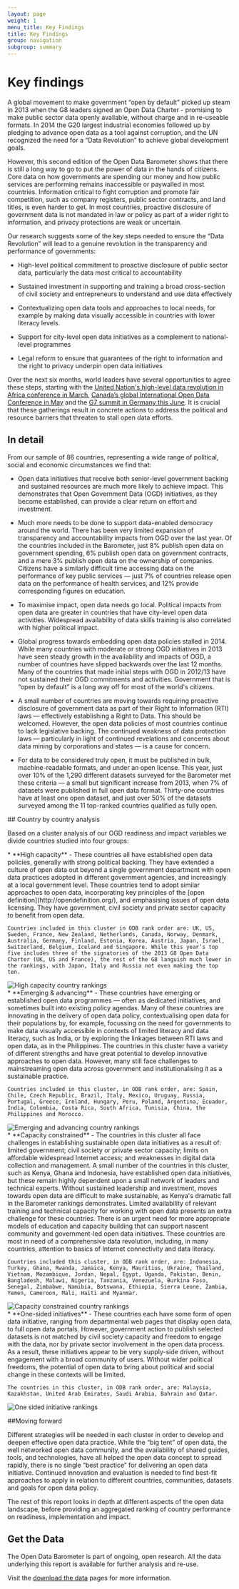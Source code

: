 ```yaml
---
layout: page
weight: 1
menu_title: Key Findings
title: Key Findings
group: navigation
subgroup: summary
---
```


# Key findings

<div class="row">
<div class="col-sm-12" markdown="1">
A global movement to make government “open by default” picked up steam in 2013 when the G8 leaders signed an Open Data Charter - promising to make public sector data openly available, without charge and in re-useable formats. In 2014 the G20 largest industrial economies followed up by pledging to advance open data as a tool against corruption, and the UN recognized the need for a “Data Revolution” to achieve global development goals. 

However, this second edition of the Open Data Barometer shows that there is still a long way to go to put the power of data in the hands of citizens. Core data on how governments are spending our money and how public services are performing remains inaccessible or paywalled in most countries. Information critical to fight corruption and promote fair competition, such as company registers, public sector contracts, and land titles, is even harder to get. In most countries, proactive disclosure of government data is not mandated in law or policy as part of a wider right to information, and privacy protections are weak or uncertain.

Our research suggests some of the key steps needed to ensure the “Data Revolution” will lead to a genuine revolution in the transparency and performance of governments:

* High-level political commitment to proactive disclosure of public sector data, particularly the data most critical to accountability

* Sustained investment in supporting and training a broad cross-section of civil society and entrepreneurs to understand and use data effectively

* Contextualizing open data tools and approaches to local needs, for example by making data visually accessible in countries with lower literacy levels.

* Support for city-level open data initiatives as a complement to national-level programmes

* Legal reform to ensure that guarantees of the right to information and the right to privacy underpin open data initiatives

Over the next six months, world leaders have several opportunities to agree these steps, starting with the [United Nation's high-level data revolution in Africa conference in March](http://www.uneca.org/datarevolution), [Canada’s global International Open Data Conference in May](http://opendatacon.org/) and the [G7 summit in Germany this June](http://www.g7germany.de/). It is crucial that these gatherings result in concrete actions to address the political and resource barriers that threaten to stall open data efforts.  
</div>
</div>
<div class="row">
<div class="col-sm-12 pull-right" markdown="1">

## In detail

From our sample of 86 countries, representing a wide range of political, social and economic circumstances we find that:

* Open data initiatives that receive both senior-level government backing and sustained resources are much more likely to achieve impact. This demonstrates that Open Government Data (OGD) initiatives, as they become established, can provide a clear return on effort and investment.

* Much more needs to be done to support data-enabled democracy around the world. There has been very limited expansion of transparency and accountability impacts from OGD over the last year. Of the countries included in the Barometer, just 8% publish open data on government spending, 6% publish open data on government contracts, and a mere 3% publish open data on the ownership of companies. Citizens have a similarly difficult time accessing data on the performance of key public services — just 7% of countries release open data on the performance of health services, and 12% provide corresponding figures on education.

* To maximise impact, open data needs go local. Political impacts from open data are greater in countries that have city-level open data activities. Widespread availability of data skills training is also correlated with higher political impact.

* Global progress towards embedding open data policies stalled in 2014. While many countries with moderate or strong OGD initiatives in 2013 have seen steady growth in the availability and impacts of OGD, a number of countries have slipped backwards over the last 12 months. Many of the countries that made initial steps with OGD in 2012/13 have not sustained their OGD commitments and activities. Government that is “open by default” is a long way off for most of the world's citizens.

* A small number of countries are moving towards requiring proactive disclosure of government data as part of their Right to Information (RTI) laws — effectively establishing a Right to Data. This should be welcomed. However, the open data policies of most countries continue to lack legislative backing. The continued weakness of data protection laws — particularly in light of continued revelations and concerns about data mining by corporations and states — is a cause for concern.

* For data to be considered truly open, it must be published in bulk, machine-readable formats, and under an open license. This year, just over 10% of the 1,290 different datasets surveyed for the Barometer met these criteria — a small but significant increase from 2013, when 7% of datasets were published in full open data format. Thirty-one countries have at least one open dataset, and just over 50% of the datasets surveyed among the 11 top-ranked countries qualified as fully open. 

</div>

</div>

<div class="row">
<div class="col-sm-12" markdown="1"> 
## Country by country analysis
    
Based on a cluster analysis of our OGD readiness and impact variables we divide countries studied into four groups:
</div>
</div>

<div class="row">
<div class="col-sm-8" markdown="1">
* **High capacity** - These countries all have established open data policies, generally with strong political backing. They have extended a culture of open data out beyond a single government department with open data practices adopted in different government agencies, and increasingly at a local government level. These countries tend to adopt similar approaches to open data, incorporating key principles of the [open definition](http://opendefinition.org/), and emphasising issues of open data licensing. They have government, civil society and private sector capacity to benefit from open data. 

    Countries included in this cluster in ODB rank order are: UK, US, Sweden, France, New Zealand, Netherlands, Canada, Norway, Denmark, Australia, Germany, Finland, Estonia, Korea, Austria, Japan, Israel, Switzerland, Belgium, Iceland and Singapore. While this year’s top five includes three of the signatories of the 2013 G8 Open Data Charter (UK, US and France), the rest of the G8 languish much lower in the rankings, with Japan, Italy and Russia not even making the top ten.
</div>
<div class="col-sm-4 exec-box"><img src="/assets/images/seconded/high-capacity.png" alt="High capacity country rankings"></div>
</div>

<div class="row">
<div class="col-sm-8" markdown="1">
* **Emerging & advancing** - These countries have emerging or established open data programmes — often as dedicated initiatives, and sometimes built into existing policy agendas. Many of these countries are innovating in the delivery of open data policy, contextualising open data for their populations by, for example, focussing on the need for governments to make data visually accessible in contexts of limited literacy and data literacy, such as India, or by exploring the linkages between RTI laws and open data, as in the Philippines. The countries in this cluster have a variety of different strengths and have great potential to develop innovative approaches to open data. However, many still face challenges to mainstreaming open data across government and institutionalising it as a sustainable practice.

    Countries included in this cluster, in ODB rank order, are: Spain, Chile, Czech Republic, Brazil, Italy, Mexico, Uruguay, Russia, Portugal, Greece, Ireland, Hungary, Peru, Poland, Argentina, Ecuador, India, Colombia, Costa Rica, South Africa, Tunisia, China, the Philippines and Morocco. 
</div>
<div class="col-md-4 exec-box"><img src="/assets/images/seconded/emerging-advancing.png" alt="Emerging and advancing country rankings"></div>
</div>

<div class="row">
<div class="col-sm-8" markdown="1">
* **Capacity constrained** - The countries in this cluster all face challenges in establishing sustainable open data initiatives as a result of: limited government; civil society or private sector capacity; limits on affordable widespread Internet access; and weaknesses in digital data collection and management. A small number of the countries in this cluster, such as Kenya, Ghana and Indonesia, have established open data initiatives, but these remain highly dependent upon a small network of leaders and technical experts. Without sustained leadership and investment, moves towards open data are difficult to make sustainable, as Kenya's dramatic fall in the Barometer rankings demonstrates. Limited availability of relevant training and technical capacity for working with open data presents an extra challenge for these countries. There is an urgent need for more appropriate models of education and capacity building that can support nascent community and government-led open data initiatives. These countries are most in need of a comprehensive data revolution, including, in many countries, attention to basics of Internet connectivity and data literacy. 

    Countries included this cluster, in ODB rank order, are: Indonesia, Turkey, Ghana, Rwanda, Jamaica, Kenya, Mauritius, Ukraine, Thailand, Vietnam, Mozambique, Jordan, Nepal, Egypt, Uganda, Pakistan, Benin, Bangladesh, Malawi, Nigeria, Tanzania, Venezuela, Burkina Faso, Senegal, Zimbabwe, Namibia, Botswana, Ethiopia, Sierra Leone, Zambia, Yemen, Cameroon, Mali, Haiti and Myanmar.
</div>
<div class="col-md-4 exec-box"><img src="/assets/images/seconded/capacity-constrained.png" alt="Capacity constrained country rankings"></div>
</div>

<div class="row">
<div class="col-sm-8" markdown="1">
* **One-sided initiatives** - These countries each have some form of open data initiative, ranging from departmental web pages that display open data, to full open data portals. However, government action to publish selected datasets is not matched by civil society capacity and freedom to engage with the data, nor by private sector involvement in the open data process. As a result, these initiatives appear to be very supply-side driven, without engagement with a broad community of users. Without wider political freedoms, the potential of open data to bring about political and social change in these contexts will be limited. 

    The countries in this cluster, in ODB rank order, are: Malaysia, Kazakhstan, United Arab Emirates, Saudi Arabia, Bahrain and Qatar.
</div>
<div class="col-md-4 exec-box"><img src="/assets/images/seconded/one-sided.png" alt="One sided initiative rankings"></div>
</div>

##Moving forward

Different strategies will be needed in each cluster in order to develop and deepen effective open data practice. While the “big tent” of open data, the well networked open data community, and the availability of shared guides, tools, and technologies, have all helped the open data concept to spread rapidly, there is no single “best practice” for delivering an open data initiative. Continued innovation and evaluation is needed to find best-fit approaches to apply in relation to different countries, communities, datasets and goals for open data policy.


The rest of this report looks in depth at different aspects of the open data landscape, before providing an aggregated ranking of country performance on readiness, implementation and impact.

<div class="panel panel-default">
<div class="panel-body" markdown="1"><a href="/report/about/data.html"><i class="glyphicon glyphicon-download pull-right" style="font-size:8em; color:lightgrey;"></i><a>

## Get the Data
      
The Open Data Barometer is part of ongoing, open research. All the data underlying this report is available for further analysis and re-use. 
      
Visit the [download the data](/report/about/data.html) pages for more information.
      
  </div>
</div>